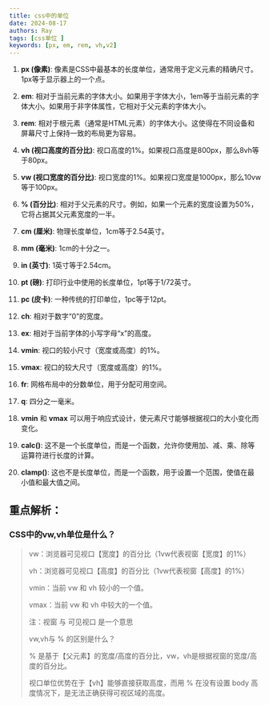 ```yaml
---
title: css中的单位
date: 2024-08-17
authors: Ray
tags: [css单位 ]
keywords: [px, em, rem, vh,v2]
---
```


<!-- truncate -->

1. **px (像素)**: 像素是CSS中最基本的长度单位，通常用于定义元素的精确尺寸。1px等于显示器上的一个点。

2. **em**: 相对于当前元素的字体大小。如果用于字体大小，1em等于当前元素的字体大小。如果用于非字体属性，它相对于父元素的字体大小。

3. **rem**: 相对于根元素（通常是HTML元素）的字体大小。这使得在不同设备和屏幕尺寸上保持一致的布局更为容易。

4. **vh (视口高度的百分比)**: 视口高度的1%。如果视口高度是800px，那么8vh等于80px。

5. **vw (视口宽度的百分比)**: 视口宽度的1%。如果视口宽度是1000px，那么10vw等于100px。

6. **% (百分比)**: 相对于父元素的尺寸。例如，如果一个元素的宽度设置为50%，它将占据其父元素宽度的一半。

7. **cm (厘米)**: 物理长度单位，1cm等于2.54英寸。

8. **mm (毫米)**: 1cm的十分之一。

9. **in (英寸)**: 1英寸等于2.54cm。

10. **pt (磅)**: 打印行业中使用的长度单位，1pt等于1/72英寸。

11. **pc (皮卡)**: 一种传统的打印单位，1pc等于12pt。

12. **ch**: 相对于数字“0”的宽度。

13. **ex**: 相对于当前字体的小写字母“x”的高度。

14. **vmin**: 视口的较小尺寸（宽度或高度）的1%。

15. **vmax**: 视口的较大尺寸（宽度或高度）的1%。

16. **fr**: 网格布局中的分数单位，用于分配可用空间。

17. **q**: 四分之一毫米。

18. **vmin** 和 **vmax** 可以用于响应式设计，使元素尺寸能够根据视口的大小变化而变化。

19. **calc()**: 这不是一个长度单位，而是一个函数，允许你使用加、减、乘、除等运算符进行长度的计算。

20. **clamp()**: 这也不是长度单位，而是一个函数，用于设置一个范围，使值在最小值和最大值之间。


## 重点解析：
 
### CSS中的vw,vh单位是什么？

> vw：浏览器可见视口【宽度】的百分比（1vw代表视窗【宽度】的1%）
> 
> vh：浏览器可见视口【高度】的百分比（1vw代表视窗【高度】的1%）
> 
> vmin：当前 vw 和 vh 较小的一个值。
> 
> vmax：当前 vw 和 vh 中较大的一个值。
> 
> 注：视窗 与 可见视口 是一个意思
> 
> 
> vw,vh与 % 的区别是什么？
> 
> % 是基于【父元素】的宽度/高度的百分比，vw，vh是根据视窗的宽度/高度的百分比。
> 
> 视口单位优势在于【vh】能够直接获取高度，而用 % 在没有设置 body 高度情况下，是无法正确获得可视区域的高度。